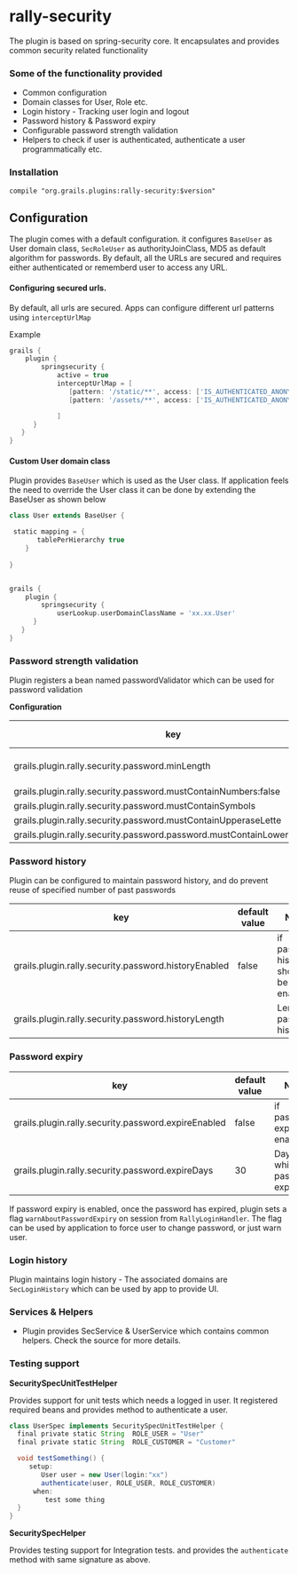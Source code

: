 # rally-security
The plugin is based on spring-security core. It encapsulates and provides common security related functionality

### Some of the functionality provided
- Common configuration
- Domain classes for User, Role etc.
- Login history - Tracking user login and logout
- Password history & Password expiry
- Configurable password strength validation
- Helpers to check if user is authenticated, authenticate a user programmatically etc.


### Installation

```
compile "org.grails.plugins:rally-security:$version"
```

Configuration
----
The plugin comes with a default configuration. it configures `BaseUser` as User domain class, `SecRoleUser` as
 authorityJoinClass, MD5 as default algorithm for passwords. By default, all the URLs are secured and requires either
  authenticated or rememberd user to access any URL.
  
#### Configuring secured urls.  
By default, all urls are secured. Apps can configure different url patterns using `interceptUrlMap`

Example

```groovy
grails {
    plugin {
        springsecurity {
            active = true
            interceptUrlMap = [
               [pattern: '/static/**', access: ['IS_AUTHENTICATED_ANONYMOUSLY']],
               [pattern: '/assets/**', access: ['IS_AUTHENTICATED_ANONYMOUSLY']],

            ]
      }
   }
}
```

#### Custom User domain class
Plugin provides `BaseUser` which is used as the User class. If application feels the need to override the User class
 it can be done by extending the BaseUser as shown below
 
 ```groovy
 class User extends BaseUser {
 
  static mapping = {
        tablePerHierarchy true
     }
    
}
```

```groovy

grails {
    plugin {
        springsecurity {
            userLookup.userDomainClassName = 'xx.xx.User'
      }
   }
}

```

### Password strength validation
Plugin registers a bean named passwordValidator which can be used for password validation

**Configuration**

| key                                                                       | default value | Notes                  |
|---------------------------------------------------------------------------|---------------|------------------------|
| grails.plugin.rally.security.password.minLength                           | 4             | Min length of password |
| grails.plugin.rally.security.password.mustContainNumbers:false            | false         |                        |
| grails.plugin.rally.security.password.mustContainSymbols                  | false         |                        |
| grails.plugin.rally.security.password.mustContainUpperaseLette            | false         |                        |
| grails.plugin.rally.security.password.password.mustContainLowercaseLetter | false         |                        |

### Password history
Plugin can be configured to maintain password history, and do prevent reuse of specified number of past passwords

| key                                                                       | default value | Notes                                 |
|---------------------------------------------------------------------------|---------------|---------------------------------------|
| grails.plugin.rally.security.password.historyEnabled                      | false         | if password history should be enabled |
| grails.plugin.rally.security.password.historyLength                       |               | Length of password history.           |

### Password expiry

| key                                                                       | default value | Notes                             |
|---------------------------------------------------------------------------|---------------|-----------------------------------|
| grails.plugin.rally.security.password.expireEnabled                       | false         | if password expiry enabled        |
| grails.plugin.rally.security.password.expireDays                          | 30            | Days after which passwords expire |

If password expiry is enabled, once the password has expired, plugin sets a flag `warnAboutPasswordExpiry` on session
 from `RallyLoginHandler`. The flag can be used by application to force user to change password, or just warn user.
 
### Login history
Plugin maintains login history - The associated domains are `SecLoginHistory` which can be used by app to provide UI.
 


### Services & Helpers
- Plugin provides SecService & UserService which contains common helpers. Check the source for more details.


### Testing support

**SecuritySpecUnitTestHelper**

Provides support for unit tests which needs a logged in user. It registered required beans and provides method to
 authenticate a user.
 
 ```groovy
class UserSpec implements SecuritySpecUnitTestHelper {
   final private static String  ROLE_USER = "User" 
   final private static String  ROLE_CUSTOMER = "Customer"

   void testSomething() {
      setup:
         User user = new User(login:"xx")
         authenticate(user, ROLE_USER, ROLE_CUSTOMER)
       when:
          test some thing
   }
}

```

**SecuritySpecHelper**

Provides testing support for Integration tests. and provides the `authenticate` method with same signature as above.  
